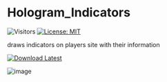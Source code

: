 # Hologram_Indicators
![Visitors](https://api.visitorbadge.io/api/visitors?path=https%3A%2F%2Fgithub.com%2Ftitaniummachine1%2FHologram_Indicators&label=Visitors&countColor=%23263759&style=plastic)
[![License: MIT](https://img.shields.io/badge/License-MIT-yellow.svg)](https://opensource.org/licenses/MIT)

draws indicators on players site with their information

[![Download Latest](https://img.shields.io/github/downloads/titaniummachine1/Hologram_Indicators/total.svg?style=for-the-badge&logo=download&label=Download%20Latest)](https://github.com/titaniummachine1/Hologram_Indicators/releases/latest/download/Hologram_Indicators.lua)


![image](https://user-images.githubusercontent.com/78664175/234844905-0087bae1-ee0f-4ba3-8fcf-4ef6f2600911.png)
